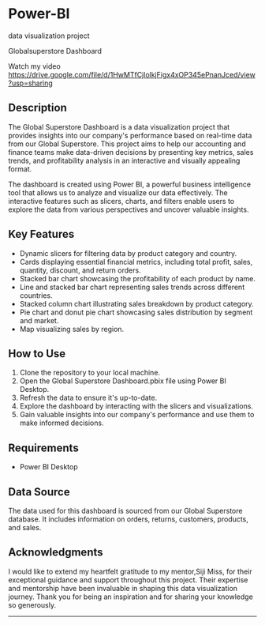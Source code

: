 # Power-BI
data visualization project

Globalsuperstore Dashboard

Watch my video
https://drive.google.com/file/d/1HwMTfCjlolkjFigx4xOP345ePnanJced/view?usp=sharing


## Description

The Global Superstore Dashboard is a data visualization project that provides insights into our company's performance based on real-time data from our Global Superstore. This project aims to help our accounting and finance teams make data-driven decisions by presenting key metrics, sales trends, and profitability analysis in an interactive and visually appealing format.

The dashboard is created using Power BI, a powerful business intelligence tool that allows us to analyze and visualize our data effectively. The interactive features such as slicers, charts, and filters enable users to explore the data from various perspectives and uncover valuable insights.

## Key Features

- Dynamic slicers for filtering data by product category and country.
- Cards displaying essential financial metrics, including total profit, sales, quantity, discount, and return orders.
- Stacked bar chart showcasing the profitability of each product by name.
- Line and stacked bar chart representing sales trends across different countries.
- Stacked column chart illustrating sales breakdown by product category.
- Pie chart and donut pie chart showcasing sales distribution by segment and market.
- Map visualizing sales by region.

## How to Use

1. Clone the repository to your local machine.
2. Open the Global Superstore Dashboard.pbix file using Power BI Desktop.
3. Refresh the data to ensure it's up-to-date.
4. Explore the dashboard by interacting with the slicers and visualizations.
5. Gain valuable insights into our company's performance and use them to make informed decisions.

## Requirements

- Power BI Desktop

## Data Source

The data used for this dashboard is sourced from our Global Superstore database. It includes information on orders, returns, customers, products, and sales.


## Acknowledgments

I would like to extend my heartfelt gratitude to my mentor,Siji Miss, for their exceptional guidance and support throughout this project. Their expertise and mentorship have been invaluable in shaping this data visualization journey. Thank you for being an inspiration and for sharing your knowledge so generously.

---
